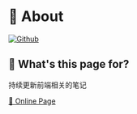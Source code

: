 # 🌈 About

[![Github](https://img.shields.io/badge/Github-100000.svg?logo=github&logoColor=white)](https://github.com/hongding0211/frontend-notes)
## 🙋 What's this page for?

持续更新前端相关的笔记

[🔗 Online Page](https://blog.hong97.ltd)